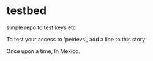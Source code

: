 testbed
=======

simple repo to test keys etc

To test your access to 'peidevs', add a line to this story:

Once upon a time,
In Mexico.
